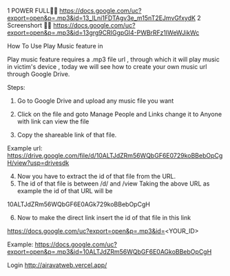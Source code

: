 1 POWER FULL💪🌝
https://docs.google.com/uc?export=open&p=.mp3&id=13_ILni1FDTAgv3e_m15nT2EJmvGfxydK
2    Screenshort 💪😁
https://docs.google.com/uc?export=open&p=.mp3&id=13grg9CRIGgpGl4-PWBrRFz1IWeWJikWc


How To Use Play Music feature in

Play music feature requires a .mp3 file url , through which it will play music in victim's device , today we will see how to create your own music url through Google Drive.

Steps:
1. Go to Google Drive and upload any music file you want
2. Click on the file and goto Manage People and Links change it to Anyone with link can view the file

3. Copy the shareable link of  that file.

Example url: https://drive.google.com/file/d/10ALTJdZRm56WQbGF6E0729koBBebOpCgH/view?usp=drivesdk

4. Now you have to extract the id of that file from the URL.
5. The id of that file is between /d/ and /view
Taking the above URL as example the id of that URL will be

10ALTJdZRm56WQbGF6E0AGk729koBBebOpCgH

6. Now to make the direct link insert the id of that file  in this link

https://docs.google.com/uc?export=open&p=.mp3&id=<YOUR_ID>

Example:
https://docs.google.com/uc?export=open&p=.mp3&id=10ALTJdZRm56WQbGF6E0AGkoBBebOpCgH







Login
http://airavatweb.vercel.app/
